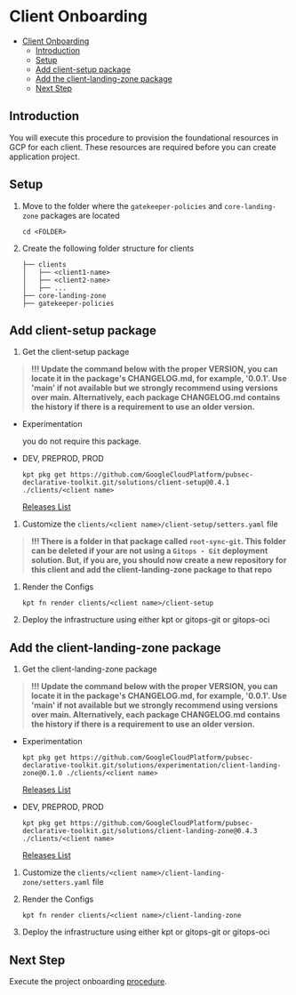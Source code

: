 # Client Onboarding

<!-- vscode-markdown-toc -->
- [Client Onboarding](#client-onboarding)
  - [Introduction](#introduction)
  - [Setup](#setup)
  - [Add client-setup package](#add-client-setup-package)
  - [Add the client-landing-zone package](#add-the-client-landing-zone-package)
  - [Next Step](#next-step)

<!-- vscode-markdown-toc-config
	numbering=false
	autoSave=true
	/vscode-markdown-toc-config -->
<!-- /vscode-markdown-toc -->

## <a name='Introduction'></a>Introduction

You will execute this procedure to provision the foundational resources in GCP for each client. These resources are required before you can create application project.

## <a name='Setup'></a>Setup

1. Move to the folder where the `gatekeeper-policies` and `core-landing-zone` packages are located

    ```shell
    cd <FOLDER>
    ```

1. Create the following folder structure for clients

    ```text
    ├── clients
    │   ├── <client1-name>
    │   ├── <client2-name>
    │   ├── ...
    ├── core-landing-zone
    ├── gatekeeper-policies
    ```

## <a name='Addclient-setuppackage'></a>Add client-setup package

1. Get the client-setup package

> **!!! Update the command below with the proper VERSION, you can locate it in the package's CHANGELOG.md, for example, '0.0.1'. Use 'main' if not available but
> we strongly recommend using versions over main. Alternatively, each package CHANGELOG.md contains the history if there is a requirement to use an older version.**

- Experimentation

  you do not require this package.

- DEV, PREPROD, PROD

  ```shell
  kpt pkg get https://github.com/GoogleCloudPlatform/pubsec-declarative-toolkit.git/solutions/client-setup@0.4.1 ./clients/<client name>
  ```

  [Releases List](https://github.com/GoogleCloudPlatform/pubsec-declarative-toolkit/releases?q=%22solutions%2Fclient-setup%22&expanded=true)

1. Customize the `clients/<client name>/client-setup/setters.yaml` file

  > **!!! There is a folder in that package called `root-sync-git`. This folder can be deleted if your are not using a `Gitops - Git` deployment solution. But, if you are, you should now create a new repository for this client and add the client-landing-zone package to that repo**

1. Render the Configs

    ```shell
    kpt fn render clients/<client name>/client-setup
    ```

1. Deploy the infrastructure using either kpt or gitops-git or gitops-oci

## <a name='Addtheclient-landing-zonepackage'></a>Add the client-landing-zone package

1. Get the client-landing-zone package

> **!!! Update the command below with the proper VERSION, you can locate it in the package's CHANGELOG.md, for example, '0.0.1'. Use 'main' if not available but
> we strongly recommend using versions over main. Alternatively, each package CHANGELOG.md contains the history if there is a requirement to use an older version.**

- Experimentation

  ```shell
  kpt pkg get https://github.com/GoogleCloudPlatform/pubsec-declarative-toolkit.git/solutions/experimentation/client-landing-zone@0.1.0 ./clients/<client name>
  ```

  [Releases List](https://github.com/GoogleCloudPlatform/pubsec-declarative-toolkit/releases?q=experimentation%2Fclient-landing-zone&expanded=true)

- DEV, PREPROD, PROD

  ```shell
  kpt pkg get https://github.com/GoogleCloudPlatform/pubsec-declarative-toolkit.git/solutions/client-landing-zone@0.4.3 ./clients/<client name>
  ```

  [Releases List](https://github.com/GoogleCloudPlatform/pubsec-declarative-toolkit/releases?q=solutions%2Fclient-landing-zone&expanded=true)

1. Customize the `clients/<client name>/client-landing-zone/setters.yaml` file

2. Render the Configs

    ```shell
    kpt fn render clients/<client name>/client-landing-zone
    ```

3. Deploy the infrastructure using either kpt or gitops-git or gitops-oci

## <a name='NextStep'></a>Next Step

Execute the project onboarding [procedure](onboarding-project.md).
